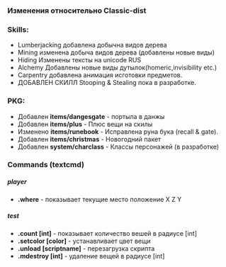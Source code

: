 ### Изменения относительно Classic-dist


### Skills:
- Lumberjacking добавлена добычна видов дерева
- Mining изменена добыча видов дерева (добавлены новые виды)
- Hiding Изменены тексты на unicode RUS
- Alchemy Добавлены новые виды дутылок(homeric,invisibility etc.)
- Carpentry добавлена анимация исготовки предметов.
- ДОБАВЛЕН СКИЛЛ Stooping & Stealing пока в разработке.

### PKG:
- Добавлен **items/dangesgate** - портыла в данжы
- Добавлен **items/plus** - Плюс вещи на скилы
- Изменено **items/runebook** - Исправлена руна бука (recall & gate).
- Добавлен **items/christmas** - Новогодний пакет
- Добавлен **system/charclass** - Классы персонажей (в разработке)


### Commands (textcmd)
##### player
- **.where** - показывает текущие место положение X Z Y
##### test
- **.count [int]** - показывает количество вешей в радиусе [int]
- **.setcolor [color]** - устанавливает цвет вещи
- **.unload [scriptname]** - перезагрузка скрипта
- **.mdestroy [int]** - удаление вещей в радиусе [int]
